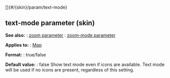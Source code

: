[]{#/{skin}/param/text-mode}
## text-mode parameter (skin)
**See also:**
:   [zoom parameter](#/%7Bskin%7D/param/zoom)
:   [zoom-mode parameter](#/%7Bskin%7D/param/zoom-mode)
<!-- -->
**Applies to:**
:   [Map](#/%7Bskin%7D/control/map)
<!-- -->
**Format:**
:   true/false
<!-- -->
**Default value:**
:   false
Show text mode even if icons are available. Text mode will be used if no
icons are present, regardless of this setting.